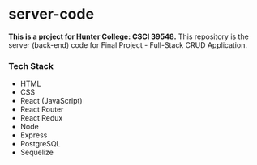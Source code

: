 # server-code

**This is a project for Hunter College: CSCI 39548.**
This repository is the server (back-end) code for Final Project - Full-Stack CRUD Application.

### Tech Stack

- HTML
- CSS
- React (JavaScript)
- React Router
- React Redux
- Node
- Express
- PostgreSQL
- Sequelize

